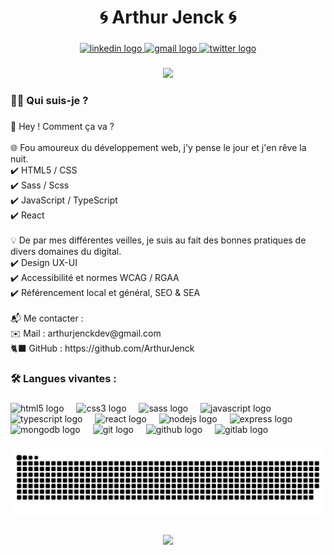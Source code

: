 <h1 align="center">🌀 Arthur Jenck 🌀</h1>

###

<div align="center">
  <a href="https://www.linkedin.com/in/arthurjenck/" target="_blank">
    <img src="https://img.shields.io/static/v1?message=LinkedIn&logo=linkedin&label=&color=0077B5&logoColor=white&labelColor=&style=for-the-badge" height="20" alt="linkedin logo"  />
  </a>
  <a href="mailto:arthurjenckdev@gmail.com" target="_blank">
    <img src="https://img.shields.io/static/v1?message=Gmail&logo=gmail&label=&color=D14836&logoColor=white&labelColor=&style=for-the-badge" height="20" alt="gmail logo"  />
  </a>
  <a href="https://x.com/ArthurJenck" target="_blank">
    <img src="https://img.shields.io/static/v1?message=Twitter&logo=twitter&label=&color=1DA1F2&logoColor=white&labelColor=&style=for-the-badge" height="20" alt="twitter logo"  />
  </a>
</div>

###

<div align="center">
  <img height="200" src="https://media.licdn.com/dms/image/v2/D4E16AQHZny4Knc1r8g/profile-displaybackgroundimage-shrink_350_1400/profile-displaybackgroundimage-shrink_350_1400/0/1721761062418?e=1731542400&v=beta&t=3E_uCTL7KlQTaYp3QkzkyeBsryfDS8YHu0WYjFMT-wo"  />
</div>

###

<h3 align="left">👩‍💻  Qui suis-je ?</h3>

###

<p align="left">🖖 Hey ! Comment ça va ?<br><br>🌐 Fou amoureux du développement web, j'y pense le jour et j'en rêve la nuit.<br>✔️ HTML5 / CSS<br>✔️ Sass / Scss<br>✔️ JavaScript / TypeScript<br>✔️ React<br><br>💡 De par mes différentes veilles, je suis au fait des bonnes pratiques de divers domaines du digital.<br>✔️ Design UX-UI<br>✔️ Accessibilité et normes WCAG / RGAA<br>✔️ Référencement local et général, SEO & SEA<br><br>📬 Me contacter :<br>✉️ Mail : arthurjenckdev@gmail.com<br>🐈‍⬛ GitHub : https://github.com/ArthurJenck</p>

###

<h3 align="left">🛠 Langues vivantes :</h3>

###

<div align="left">
  <img src="https://cdn.jsdelivr.net/gh/devicons/devicon/icons/html5/html5-original.svg" height="40" alt="html5 logo"  />
  <img width="12" />
  <img src="https://cdn.jsdelivr.net/gh/devicons/devicon/icons/css3/css3-original.svg" height="40" alt="css3 logo"  />
  <img width="12" />
  <img src="https://cdn.jsdelivr.net/gh/devicons/devicon/icons/sass/sass-original.svg" height="40" alt="sass logo"  />
  <img width="12" />
  <img src="https://cdn.jsdelivr.net/gh/devicons/devicon/icons/javascript/javascript-original.svg" height="40" alt="javascript logo"  />
  <img width="12" />
  <img src="https://cdn.jsdelivr.net/gh/devicons/devicon/icons/typescript/typescript-original.svg" height="40" alt="typescript logo"  />
  <img width="12" />
  <img src="https://cdn.jsdelivr.net/gh/devicons/devicon/icons/react/react-original.svg" height="40" alt="react logo"  />
  <img width="12" />
  <img src="https://cdn.jsdelivr.net/gh/devicons/devicon/icons/nodejs/nodejs-original.svg" height="40" alt="nodejs logo"  />
  <img width="12" />
  <img src="https://cdn.jsdelivr.net/gh/devicons/devicon/icons/express/express-original.svg" height="40" alt="express logo"  />
  <img width="12" />
  <img src="https://cdn.jsdelivr.net/gh/devicons/devicon/icons/mongodb/mongodb-original.svg" height="40" alt="mongodb logo"  />
  <img width="12" />
  <img src="https://cdn.jsdelivr.net/gh/devicons/devicon/icons/git/git-original.svg" height="40" alt="git logo"  />
  <img width="12" />
  <img src="https://cdn.jsdelivr.net/gh/devicons/devicon/icons/github/github-original.svg" height="40" alt="github logo"  />
  <img width="12" />
  <img src="https://cdn.jsdelivr.net/gh/devicons/devicon/icons/gitlab/gitlab-original.svg" height="40" alt="gitlab logo"  />
</div>

###

<img src="https://raw.githubusercontent.com/ArthurJenck/ArthurJenck/output/snake.svg" alt="Snake animation" />

###


<div align="center">
<img src="https://i.ibb.co/grKRmmn/Logo-Jaune-PNG.png" width="75" align="center">
</div>

